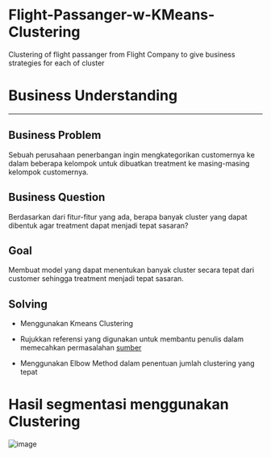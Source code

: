 # Flight-Passanger-w-KMeans-Clustering
Clustering of flight passanger from Flight Company to give business strategies for each of cluster

# Business Understanding
---
## Business Problem
Sebuah perusahaan penerbangan ingin mengkategorikan customernya ke dalam beberapa kelompok untuk dibuatkan treatment ke masing-masing kelompok customernya.

## Business Question
Berdasarkan dari fitur-fitur yang ada, berapa banyak cluster yang dapat dibentuk agar treatment dapat menjadi tepat sasaran?

## Goal
Membuat model yang dapat menentukan banyak cluster secara tepat dari customer sehingga treatment menjadi tepat sasaran.

## Solving
- Menggunakan Kmeans Clustering 
* Rujukkan referensi yang digunakan untuk membantu penulis dalam memecahkan permasalahan [sumber](https://www.ijser.in/archives/v10i5/SE22525122734.pdf)
- Menggunakan Elbow Method dalam penentuan jumlah clustering yang tepat



# Hasil segmentasi menggunakan Clustering
![image](<img width="1169" alt="Screen Shot 2022-11-09 at 10 28 55 AM" src="https://user-images.githubusercontent.com/114377043/200731344-89379bb1-d03a-4795-a7b4-d33e920a89b5.png">)
